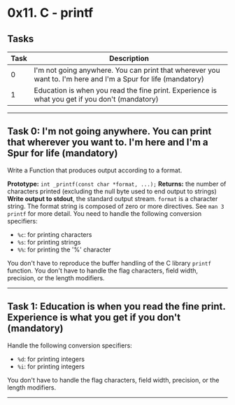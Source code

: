 # 0x11. C - printf

## Tasks

| Task | Description |
|------|-------------|
| 0    | I'm not going anywhere. You can print that wherever you want to. I'm here and I'm a Spur for life (mandatory) |
| 1    | Education is when you read the fine print. Experience is what you get if you don't (mandatory) |

---

## Task 0: I'm not going anywhere. You can print that wherever you want to. I'm here and I'm a Spur for life (mandatory)

Write a Function that produces output according to a format.

**Prototype:** `int _printf(const char *format, ...);`
**Returns:** the number of characters printed (excluding the null byte used to end output to strings)
**Write output to stdout**, the standard output stream.
`format` is a character string. The format string is composed of zero or more directives. See `man 3 printf` for more detail. You need to handle the following conversion specifiers:
- `%c`: for printing characters
- `%s`: for printing strings
- `%%`: for printing the '%' character

You don't have to reproduce the buffer handling of the C library `printf` function.
You don't have to handle the flag characters, field width, precision, or the length modifiers.

---

## Task 1: Education is when you read the fine print. Experience is what you get if you don't (mandatory)

Handle the following conversion specifiers:
- `%d`: for printing integers
- `%i`: for printing integers

You don't have to handle the flag characters, field width, precision, or the length modifiers.

---

